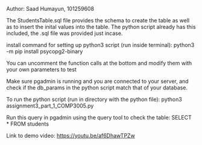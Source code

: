 Author: Saad Humayun, 101259608

The StudentsTable.sql file provides the schema to create the table as well as to insert the inital values into the table.
The python script already has this included, the .sql file was provided just incase.

install command for setting up python3 script (run inside terminal):  python3 -m pip install psycopg2-binary

You can uncomment the function calls at the bottom and modify them with your own parameters to test

Make sure pgadmin is running and you are connected to your server, and check if the db_params in the python script match that of your database.

To run the python script (run in directory with the python file): python3 assignment3_part_1_COMP3005.py

Run this query in pgadmin using the query tool to check the table: SELECT * FROM students

Link to demo video: https://youtu.be/af6DhawTPZw
